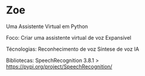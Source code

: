 # Zoe
 Uma Assistente Virtual em Python

Foco:
    Criar uma assistente virtual de voz
    Expansível

Técnologias:
    Reconhecimento de voz
    Síntese de voz
    IA

Bibliotecas:
    SpeechRecognition 3.8.1 > https://pypi.org/project/SpeechRecognition/
